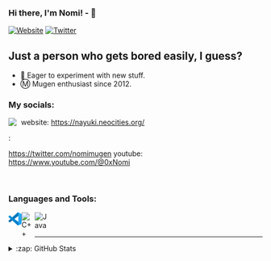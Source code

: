 ### Hi there, I'm Nomi! - 👋 

[![Website](https://img.shields.io/badge/My%20website-37.1k-red?style=for-the-badge&logo=internetexplorer&url=https%3A%2F%2Fhttps://nayuki.neocities.org)](https://nayuki.neocities.org/)
[![Twitter](https://img.shields.io/badge/Twitter-593-white?style=for-the-badge&logo=twitter)](https://twitter.com/nomimugen)

## Just a person who gets bored easily, I guess?

- 🎀 Eager to experiment with new stuff.
- Ⓜ️ Mugen enthusiast since 2012.

### My socials:

website: https://nayuki.neocities.org/
<img align="left" width="25px" src="https://github.com/user-attachments/assets/36ab84b4-f9a1-4b2c-ae49-d00a9ac40443"></img><p>: </p> https://twitter.com/nomimugen
youtube: https://www.youtube.com/@0xNomi

<br>

### Languages and Tools:

<img align="left" alt="Visual Studio Code" width="26px" src="https://raw.githubusercontent.com/github/explore/80688e429a7d4ef2fca1e82350fe8e3517d3494d/topics/visual-studio-code/visual-studio-code.png" />
<img align="left" alt="C++" width="26px" src="https://upload.wikimedia.org/wikipedia/commons/thumb/1/18/ISO_C%2B%2B_Logo.svg/1200px-ISO_C%2B%2B_Logo.svg.png" />
<img align="left" alt="Java" width="26px" src="https://freepikpsd.com/file/2019/10/java-logo-transparent-png-5-Transparent-Images.png" />

<br>
<br>

---

<details>
  <summary>:zap: GitHub Stats</summary>

  ![Nomi's GitHub stats](https://github-readme-stats.vercel.app/api?username=nomeeh)

</details>
